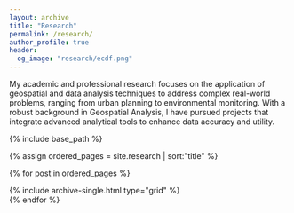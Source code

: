 ```yaml
---
layout: archive
title: "Research"
permalink: /research/
author_profile: true
header:
  og_image: "research/ecdf.png"
---
```


My academic and professional research focuses on the application of geospatial and data analysis techniques to address complex real-world problems, ranging from urban planning to environmental monitoring. With a robust background in Geospatial Analysis, I have pursued projects that integrate advanced analytical tools to enhance data accuracy and utility.



<nbsp>

{% include base_path %}

{% assign ordered_pages = site.research | sort:"title" %}

{% for post in ordered_pages %}
  <div class="full-width-item"> <!-- Full width container -->
    <div class="grid-item">
      {% include archive-single.html type="grid" %}
    </div>
  </div>
{% endfor %}
